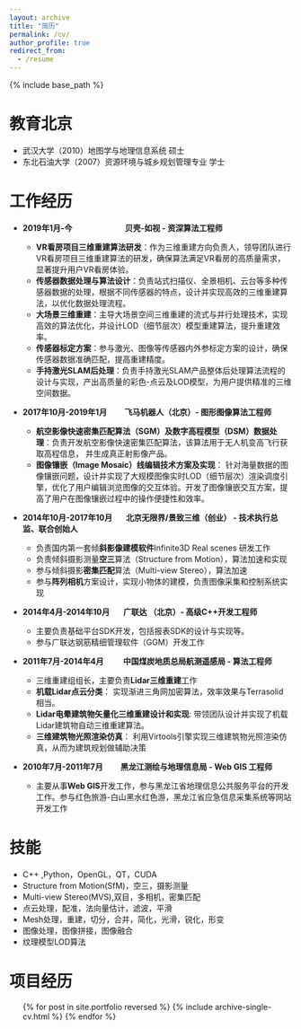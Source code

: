 ```yaml
---
layout: archive
title: "简历"
permalink: /cv/
author_profile: true
redirect_from:
  - /resume
---
```


{% include base_path %}


教育北京
======

* 武汉大学（2010）地图学与地理信息系统 硕士
* 东北石油大学（2007）资源环境与城乡规划管理专业 学士 

工作经历
======
* **2019年1月-今 &ensp;&ensp;&ensp; &ensp;&ensp;&ensp; &ensp;&ensp;&ensp;&ensp;&ensp;&ensp;贝壳-如视 - 资深算法工程师**
  - **VR看房项目三维重建算法研发**：作为三维重建方向负责人，领导团队进行VR看房项目三维重建算法的研发，确保算法满足VR看房的高质量需求，显著提升用户VR看房体验。
  - **传感器数据处理与算法设计**：负责站式扫描仪、全景相机、云台等多种传感器数据的处理，根据不同传感器的特点，设计并实现高效的三维重建算法，以优化数据处理流程。
  - **大场景三维重建**：主导大场景空间三维重建的流式与并行处理技术，实现高效的算法优化，并设计LOD（细节层次）模型重建算法，提升重建效率。
  - **传感器标定方案**：参与激光、图像等传感器内外参标定方案的设计，确保传感器数据准确匹配，提高重建精度。
  - **手持激光SLAM后处理**：负责手持激光SLAM产品整体后处理算法流程的设计与实现，产出高质量的彩色-点云及LOD模型，为用户提供精准的三维空间数据。
 


* **2017年10月-2019年1月 &ensp;&ensp;&ensp;&ensp;飞马机器人（北京）- 图形图像算法工程师**
  - **航空影像快速密集匹配算法（SGM）及数字高程模型（DSM）数据处理**：负责开发航空影像快速密集匹配算法，该算法用于无人机变高飞行获取高程信息， 并生成真正射影像产品。
  - **图像镶嵌（Image Mosaic）线编辑技术方案及实现**： 针对海量数据的图像镶嵌问题，设计并实现了大规模图像实时LOD（细节层次）渲染调度引擎，优化了用户编辑浏览图像的交互体验。开发了图像镶嵌交互方案，提高了用户在图像镶嵌过程中的操作便捷性和效率。

* **2014年10月-2017年10月 &ensp;&ensp;&ensp;北京无限界/景致三维（创业） - 技术执行总监、联合创始人**
  * 负责国内第一套倾**斜影像建模软件**Infinite3D Real scenes  研发工作
  * 负责倾斜摄影测量**空三**算法（Structure from Motion），算法加速和实现
  * 参与倾斜摄影**密集匹配**算法（Multi-view Stereo），算法加速
  * 参与**阵列相机**方案设计，实现小物体的建模，负责图像采集和控制系统实现
* **2014年4月-2014年10月 &ensp;&ensp;&ensp;广联达 （北京）- 高级C++开发工程师**
  * 主要负责基础平台SDK开发，包括报表SDK的设计与实现等。
  * 参与广联达钢筋精细管理软件（GGM）开发工作
* **2011年7月-2014年4月 &ensp;&ensp;&ensp;&ensp; 中国煤炭地质总局航测遥感局 - 算法工程师**
  * 三维重建组组长，主要负责**Lidar三维重建**工作
  * **机载Lidar点云分类**： 实现渐进三角网加密算法，效率效果与Terrasolid 相当。
  * **Lidar电晕建筑物矢量化三维重建设计和实现**: 带领团队设计并实现了机载Lidar建筑物自动三维重建算法。
  * **三维建筑物光照渲染仿真**： 利用Virtools引擎实现三维建筑物光照渲染仿真，从而为建筑规划做辅助决策

* **2010年7月-2011年7月 &ensp;&ensp;&ensp;&ensp;黑龙江测绘与地理信息局 - Web GIS 工程师**
  * 主要从事**Web GIS**开发工作，参与黑龙江省地理信息公共服务平台的开发工作。参与红色旅游-白山黑水红色游，黑龙江省应急信息采集系统等网站开发工作


技能
======
* C++ ,Python，OpenGL，QT，CUDA
* Structure from Motion(SfM)，空三，摄影测量
* Multi-view Stereo(MVS),双目，多相机，密集匹配
* 点云处理，配准，法向量估计，滤波，平滑
* Mesh处理，重建，切分，合并，简化，光滑，锐化，形变
* 图像处理，图像拼接，图像融合
* 纹理模型LOD算法




<div style="display:none">
文章与专利
======
  <!-- <ul>{% for post in site.publications reversed %}
    {% include archive-single-cv.html %}
  {% endfor %}</ul> -->
  </div>
  
项目经历
======
  <ul>{% for post in site.portfolio reversed %}
    {% include archive-single-cv.html  %}
  {% endfor %}</ul>
  
